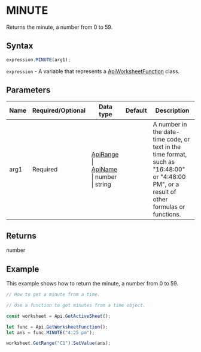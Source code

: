 # MINUTE

Returns the minute, a number from 0 to 59.

## Syntax

```javascript
expression.MINUTE(arg1);
```

`expression` - A variable that represents a [ApiWorksheetFunction](../ApiWorksheetFunction.md) class.

## Parameters

| **Name** | **Required/Optional** | **Data type** | **Default** | **Description** |
| ------------- | ------------- | ------------- | ------------- | ------------- |
| arg1 | Required | [ApiRange](../../ApiRange/ApiRange.md) \| [ApiName](../../ApiName/ApiName.md) \| number \| string |  | A number in the date-time code, or text in the time format, such as "16:48:00" or "4:48:00 PM", or a result of other formulas or functions. |

## Returns

number

## Example

This example shows how to return the minute, a number from 0 to 59.

```javascript editor-xlsx
// How to get a minute from a time.

// Use a function to get minutes from a time object.

const worksheet = Api.GetActiveSheet();

let func = Api.GetWorksheetFunction();
let ans = func.MINUTE("4:25 pm"); 

worksheet.GetRange("C1").SetValue(ans);

```
